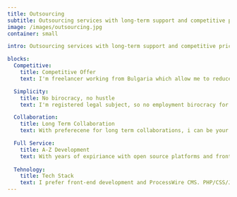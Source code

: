 ```yaml
---
title: Outsourcing
subtitle: Outsourcing services with long-term support and competitive pricing
image: /images/outsourcing.jpg
container: small

intro: Outsourcing services with long-term support and competitive pricing. With years of experience with ProcessWire and front-end development, can work in a team or build small to large scale projects from start to finish.

blocks:
  Competitive: 
    title: Competitive Offer
    text: I'm freelancer working from Bulgaria which allow me to reduce my costs and offer a very competitive web development services. 

  Simplicity:
    title: No birocracy, no hustle
    text: I'm registered legal subject, so no employment birocracy for you, no social security, health insurence etc... This also means, no additional costs... We focus on work and to get things done.

  Collaboration:
    title: Long Term Collaboration
    text: With preferecene for long term collaborations, i can be your reliable partner and provide long term support. I respond quickly and follow defined time frames. I can communicate directly with the clients and participate in meetings if nesesery...

  Full Service:
    title: A-Z Development
    text: With years of expiriance with open source platforms and front-end development, i can do whole projects back and front-end. Including deployment and hosting... 
  
  Tehnology:
    title: Tech Stack
    text: I prefer front-end development and ProcessWire CMS. PHP/CSS/JS... <br /> I'm comftible working with css preprocessors (less), vanilla JavaScript (DOM, Ajax, Fetch...), and for more js heavy work i prefer vue and even better nuxt.js. I have a lot of expiriance working with Uikit front-end framework and i'm very proficient with it, but could work with any other framework out there.
---
```


